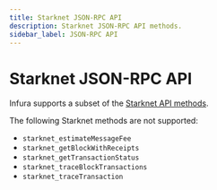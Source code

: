 ```yaml
---
title: Starknet JSON-RPC API
description: Starknet JSON-RPC API methods.
sidebar_label: JSON-RPC API
---
```


# Starknet JSON-RPC API

Infura supports a subset of the [Starknet API methods](https://github.com/starkware-libs/starknet-specs/).

The following Starknet methods are not supported:

- `starknet_estimateMessageFee`
- `starknet_getBlockWithReceipts`
- `starknet_getTransactionStatus`
- `starknet_traceBlockTransactions`
- `starknet_traceTransaction`
